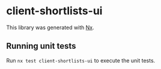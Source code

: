 # client-shortlists-ui

This library was generated with [Nx](https://nx.dev).

## Running unit tests

Run `nx test client-shortlists-ui` to execute the unit tests.
